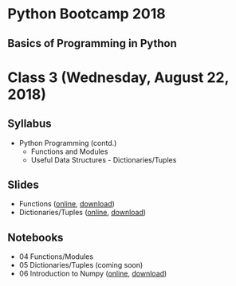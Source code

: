 # Python Bootcamp 2018

## Basics of Programming in Python

Class 3 (Wednesday, August 22, 2018)
=================================

Syllabus
------
- Python Programming (contd.)
  - Functions and Modules
  - Useful Data Structures - Dictionaries/Tuples

Slides
------
  - Functions ([online](https://docs.google.com/presentation/d/1BN4p3jDUuMtAeoW-MQe9Q8ve1lyBpCQJ6Eb_8bcjJKE/edit?usp=sharing), [download](slides/04%20Functions.pptx))
  - Dictionaries/Tuples ([online](https://docs.google.com/presentation/d/1nxurU8-mxLWEQD8TvXv-w720tE00k2dnp9KYwkSH94g/edit?usp=sharing), [download](slides/05%20Tuples-Dictionaries.pptx))
  
Notebooks
---------
  - 04 Functions/Modules
  - 05 Dictionaries/Tuples (coming soon)
  - 06 Introduction to Numpy ([online](https://mybinder.org/v2/gh/vineetbansal/Python-Bootcamp/master?filepath=notebooks/06%20Introduction%20to%20Numpy.ipynb), [download](notebooks/04%20Object%20Oriented%20Programming.ipynb))
